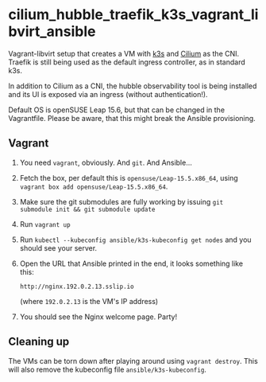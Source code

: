 # cilium_hubble_traefik_k3s_vagrant_libvirt_ansible

Vagrant-libvirt setup that creates a VM with [k3s](https://k3s.io) and
[Cilium](https://cilium.io) as the CNI. Traefik is still being used as the
default ingress controller, as in standard k3s.

In addition to Cilium as a CNI, the hubble observability tool is being installed
and its UI is exposed via an ingress (without authentication!).

Default OS is openSUSE Leap 15.6, but that can be changed in the Vagrantfile.
Please be aware, that this might break the Ansible provisioning.

## Vagrant

1. You need `vagrant`, obviously. And `git`. And Ansible...
1. Fetch the box, per default this is `opensuse/Leap-15.5.x86_64`, using
   `vagrant box add opensuse/Leap-15.5.x86_64`.
1. Make sure the git submodules are fully working by issuing
   `git submodule init && git submodule update`
1. Run `vagrant up`
1. Run `kubectl --kubeconfig ansible/k3s-kubeconfig get nodes` and you should
   see your server.
1. Open the URL that Ansible printed in the end, it looks something like this:

   ```
   http://nginx.192.0.2.13.sslip.io
   ```

   (where `192.0.2.13` is the VM's IP address)

1. You should see the Nginx welcome page. Party!

## Cleaning up

The VMs can be torn down after playing around using `vagrant destroy`. This will
also remove the kubeconfig file `ansible/k3s-kubeconfig`.
